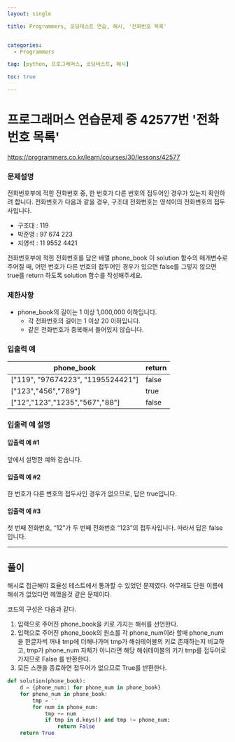 ```yaml
---
layout: single

title: Programmers, 코딩테스트 연습, 해시, '전화번호 목록'


categories:
  - Programmers

tag: [python, 프로그래머스, 코딩테스트, 해시]

toc: true

---
```

# 프로그래머스 연습문제 중 42577번 '전화번호 목록'

<a href = 'https://programmers.co.kr/learn/courses/30/lessons/42577'>https://programmers.co.kr/learn/courses/30/lessons/42577</a>

### 문제설명

전화번호부에 적힌 전화번호 중, 한 번호가 다른 번호의 접두어인 경우가 있는지 확인하려 합니다.
전화번호가 다음과 같을 경우, 구조대 전화번호는 영석이의 전화번호의 접두사입니다.

- 구조대 : 119
- 박준영 : 97 674 223
- 지영석 : 11 9552 4421

전화번호부에 적힌 전화번호를 담은 배열 phone_book 이 solution 함수의 매개변수로 주어질 때, 어떤 번호가 다른 번호의 접두어인 경우가 있으면 false를 그렇지 않으면 true를 return 하도록 solution 함수를 작성해주세요.

### 제한사항

- phone_book의 길이는 1 이상 1,000,000 이하입니다.
  - 각 전화번호의 길이는 1 이상 20 이하입니다.
  - 같은 전화번호가 중복해서 들어있지 않습니다.

### 입출력 예

| phone_book                        | return |
| --------------------------------- | ------ |
| ["119", "97674223", "1195524421"] | false  |
| ["123","456","789"]               | true   |
| ["12","123","1235","567","88"]    | false  |

### 입출력 예 설명

#### 입출력 예 #1

앞에서 설명한 예와 같습니다.

#### 입출력 예 #2

한 번호가 다른 번호의 접두사인 경우가 없으므로, 답은 true입니다.

#### 입출력 예 #3

첫 번째 전화번호, “12”가 두 번째 전화번호 “123”의 접두사입니다. 따라서 답은 false입니다.

---
## 풀이

해시로 접근해야 효율성 테스트에서 통과할 수 있었던 문제였다. 아무래도 단원 이름에 해쉬가 없었다면 헤맸을것 같은 문제이다.

코드의 구성은 다음과 같다.

1. 입력으로 주어진 phone_book을 키로 가지는 해쉬를 선언한다.
2. 입력으로 주어진 phone_book의 원소를 각 phone_num이라 할때 phone_num 을 한글자씩 꺼내 tmp에 더해나가며 tmp가 해쉬테이블의 키로 존재하는지 비교하고, tmp가 phone_num 자체가 아니라면 해당 해쉬테이블의 키가 tmp를 접두어로 가지므로 False 를 반환한다.
3. 모든 스캔을 종료하면 접두어가 없으므로 True를 반환한다.

```python
def solution(phone_book):
    d = {phone_num:1 for phone_num in phone_book}
    for phone_num in phone_book:
        tmp = ''
        for num in phone_num:
            tmp += num
            if tmp in d.keys() and tmp != phone_num:
                return False
    return True
```
